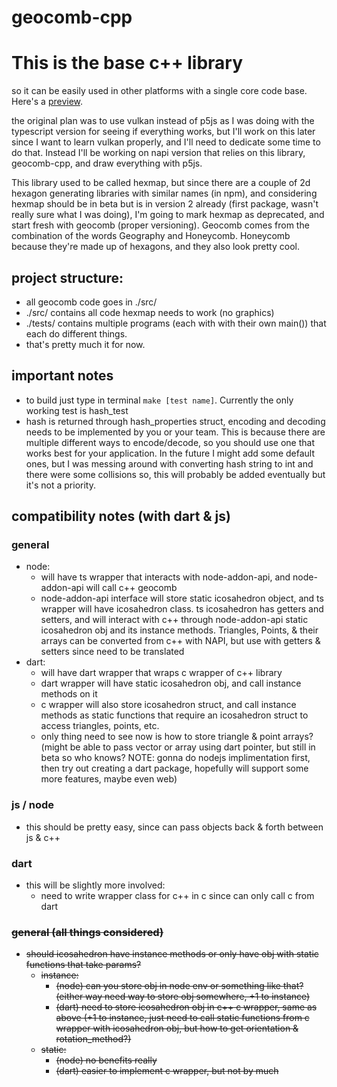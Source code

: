 # geocomb-cpp

# This is the base c++ library

so it can be easily used in other platforms with a single core code base. Here's a [preview](https://codesandbox.io/p/sandbox/hex-map-dev-z0qc0?file=%2Fsrc%2Fsketch.ts%3A49%2C24).

the original plan was to use vulkan instead of p5js as I was doing with the typescript version for seeing if everything works, but I'll work on this later since I want to learn vulkan properly, and I'll need to dedicate some time to do that. Instead I'll be working on napi version that relies on this library, geocomb-cpp, and draw everything with p5js.

This library used to be called hexmap, but since there are a couple of 2d hexagon generating libraries with similar names (in npm), and considering hexmap should be in beta but is in version 2 already (first package, wasn't really sure what I was doing), I'm going to mark hexmap as deprecated, and start fresh with geocomb (proper versioning). Geocomb comes from the combination of the words Geography and Honeycomb. Honeycomb because they're made up of hexagons, and they also look pretty cool.

## project structure:

- all geocomb code goes in ./src/
- ./src/ contains all code hexmap needs to work (no graphics)
- ./tests/ contains multiple programs (each with with their own main()) that each do different things.
- that's pretty much it for now.

## important notes

- to build just type in terminal `make [test name]`. Currently the only working test is hash_test
- hash is returned through hash_properties struct, encoding and decoding needs to be implemented by you or your team. This is because there are multiple different ways to encode/decode, so you should use one that works best for your application. In the future I might add some default ones, but I was messing around with converting hash string to int and there were some collisions so, this will probably be added eventually but it's not a priority.

## compatibility notes (with dart & js)

### general

- node:
  - will have ts wrapper that interacts with node-addon-api, and node-addon-api will call c++ geocomb
  - node-addon-api interface will store static icosahedron object, and ts wrapper will have icosahedron class. ts icosahedron has getters and setters, and will interact with c++ through node-addon-api static icosahedron obj and its instance methods. Triangles, Points, & their arrays can be converted from c++ with NAPI, but use with getters & setters since need to be translated
- dart:
  - will have dart wrapper that wraps c wrapper of c++ library
  - dart wrapper will have static icosahedron obj, and call instance methods on it
  - c wrapper will also store icosahedron struct, and call instance methods as static functions that require an icosahedron struct to access triangles, points, etc.
  - only thing need to see now is how to store triangle & point arrays? (might be able to pass vector or array using dart pointer, but still in beta so who knows? NOTE: gonna do nodejs implimentation first, then try out creating a dart package, hopefully will support some more features, maybe even web)

### js / node

- this should be pretty easy, since can pass objects back & forth between js & c++

### dart

- this will be slightly more involved:
  - need to write wrapper class for c++ in c since can only call c from dart

<del>

### general (all things considered)

- should icosahedron have instance methods or only have obj with static functions that take params?
  - instance:
    - (node) can you store obj in node env or something like that? (either way need way to store obj somewhere, +1 to instance)
    - (dart) need to store icosahedron obj in c++ c wrapper, same as above (+1 to instance, just need to call static functions from c wrapper with icosahedron obj, but how to get orientation & rotation_method?)
  - static:
    - (node) no benefits really
    - (dart) easier to implement c wrapper, but not by much

</del>
